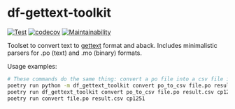 # df-gettext-toolkit

[![Test](https://github.com/dfint/df-gettext-toolkit/actions/workflows/test.yml/badge.svg)](https://github.com/dfint/df-gettext-toolkit/actions/workflows/test.yml)
[![codecov](https://codecov.io/gh/dfint/df-gettext-toolkit/branch/master/graph/badge.svg?token=JfVwndEDlC)](https://codecov.io/gh/dfint/df-gettext-toolkit)
[![Maintainability](https://api.codeclimate.com/v1/badges/8f5de82303b55de3b930/maintainability)](https://codeclimate.com/github/dfint/df-gettext-toolkit/maintainability)

Toolset to convert text to [gettext](https://en.wikipedia.org/wiki/Gettext) format and aback. Includes minimalistic parsers for .po (text) and .mo (binary) formats.

Usage examples:

```bash
# These commands do the same thing: convert a po file into a csv file in a specified encoding
poetry run python -m df_gettext_toolkit convert po_to_csv file.po result.csv cp1251
poetry run df_gettext_toolkit convert po_to_csv file.po result.csv cp1251
poetry run convert file.po result.csv cp1251
```